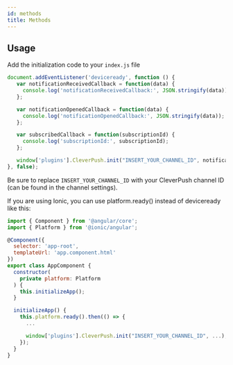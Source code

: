 ```yaml
---
id: methods
title: Methods
---
```


## Usage

Add the initialization code to your `index.js` file

   ```javascript
   document.addEventListener('deviceready', function () {
      var notificationReceivedCallback = function(data) {
        console.log('notificationReceivedCallback:', JSON.stringify(data));
      };

      var notificationOpenedCallback = function(data) {
        console.log('notificationOpenedCallback:', JSON.stringify(data));
      };

      var subscribedCallback = function(subscriptionId) {
        console.log('subscriptionId:', subscriptionId);
      };

      window['plugins'].CleverPush.init("INSERT_YOUR_CHANNEL_ID", notificationReceivedCallback, notificationOpenedCallback, subscribedCallback);
   }, false);
   ```

   Be sure to replace `INSERT_YOUR_CHANNEL_ID` with your CleverPush channel ID (can be found in the channel settings).
   
   If you are using Ionic, you can use platform.ready() instead of deviceready like this:
   
   ```javascript
   import { Component } from '@angular/core';
   import { Platform } from '@ionic/angular';
   
   @Component({
     selector: 'app-root',
     templateUrl: 'app.component.html'
   })
   export class AppComponent {
     constructor(
       private platform: Platform
     ) {
       this.initializeApp();
     }
   
     initializeApp() {
       this.platform.ready().then(() => {
         ...
   
         window['plugins'].CleverPush.init("INSERT_YOUR_CHANNEL_ID", ...);
       });
     }
   }
   ```
